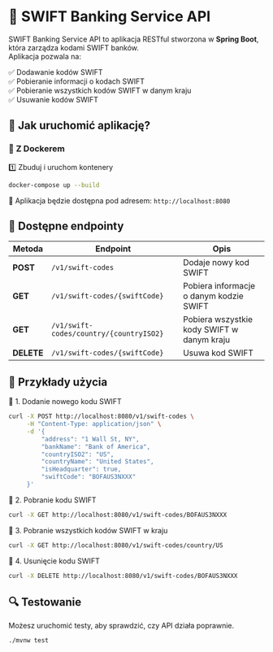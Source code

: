 # 🏦 SWIFT Banking Service API

SWIFT Banking Service API to aplikacja RESTful stworzona w **Spring Boot**, która zarządza kodami SWIFT banków.  
Aplikacja pozwala na:  

✅ Dodawanie kodów SWIFT  
✅ Pobieranie informacji o kodach SWIFT  
✅ Pobieranie wszystkich kodów SWIFT w danym kraju  
✅ Usuwanie kodów SWIFT

## 🚀 **Jak uruchomić aplikację?**

### 🔹 **Z Dockerem**

1️⃣ Zbuduj i uruchom kontenery
```sh
docker-compose up --build
```
📌 Aplikacja będzie dostępna pod adresem: `http://localhost:8080`

## 📖 **Dostępne endpointy**

| Metoda  | Endpoint                                   | Opis |
|---------|-------------------------------------------|------|
| **POST**   | `/v1/swift-codes`                       | Dodaje nowy kod SWIFT |
| **GET**    | `/v1/swift-codes/{swiftCode}`           | Pobiera informacje o danym kodzie SWIFT |
| **GET**    | `/v1/swift-codes/country/{countryISO2}` | Pobiera wszystkie kody SWIFT w danym kraju |
| **DELETE** | `/v1/swift-codes/{swiftCode}`           | Usuwa kod SWIFT |

## 📌 Przykłady użycia

🔹 1. Dodanie nowego kodu SWIFT
```sh
curl -X POST http://localhost:8080/v1/swift-codes \
     -H "Content-Type: application/json" \
     -d '{
         "address": "1 Wall St, NY",
         "bankName": "Bank of America",
         "countryISO2": "US",
         "countryName": "United States",
         "isHeadquarter": true,
         "swiftCode": "BOFAUS3NXXX"
     }'
```
🔹 2. Pobranie kodu SWIFT
```sh
curl -X GET http://localhost:8080/v1/swift-codes/BOFAUS3NXXX
```
🔹 3. Pobranie wszystkich kodów SWIFT w kraju
```sh
curl -X GET http://localhost:8080/v1/swift-codes/country/US
```
🔹 4. Usunięcie kodu SWIFT
```sh
curl -X DELETE http://localhost:8080/v1/swift-codes/BOFAUS3NXXX
```

## 🔍 Testowanie
Możesz uruchomić testy, aby sprawdzić, czy API działa poprawnie.
```sh
./mvnw test
```